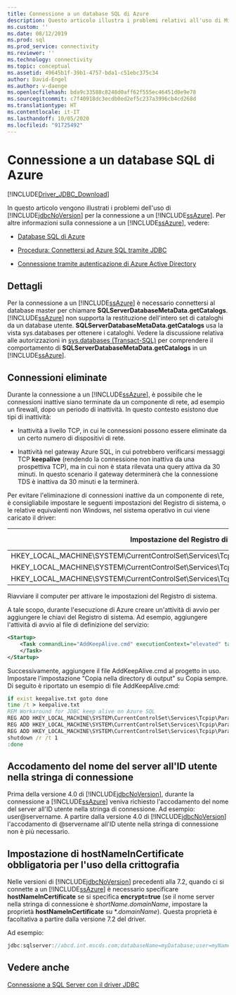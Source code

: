 ```yaml
---
title: Connessione a un database SQL di Azure
description: Questo articolo illustra i problemi relativi all'uso di Microsoft JDBC Driver per SQL Server per connettersi a un database SQL di Azure.
ms.custom: ''
ms.date: 08/12/2019
ms.prod: sql
ms.prod_service: connectivity
ms.reviewer: ''
ms.technology: connectivity
ms.topic: conceptual
ms.assetid: 49645b1f-39b1-4757-bda1-c51ebc375c34
author: David-Engel
ms.author: v-daenge
ms.openlocfilehash: bda9c33588c8248d0aff62f555ec46451d0e9e78
ms.sourcegitcommit: c7f40918dc3ecdb0ed2ef5c237a3996cb4cd268d
ms.translationtype: HT
ms.contentlocale: it-IT
ms.lasthandoff: 10/05/2020
ms.locfileid: "91725492"
---
```

# <a name="connecting-to-an-azure-sql-database"></a>Connessione a un database SQL di Azure

[!INCLUDE[Driver_JDBC_Download](../../includes/driver_jdbc_download.md)]

In questo articolo vengono illustrati i problemi dell'uso di [!INCLUDE[jdbcNoVersion](../../includes/jdbcnoversion_md.md)] per la connessione a un [!INCLUDE[ssAzure](../../includes/ssazure_md.md)]. Per altre informazioni sulla connessione a un [!INCLUDE[ssAzure](../../includes/ssazure_md.md)], vedere:  
  
- [Database SQL di Azure](/azure/sql-database/sql-database-technical-overview)  
  
- [Procedura: Connettersi ad Azure SQL tramite JDBC](/azure/sql-database/sql-database-connect-query-java)  

- [Connessione tramite autenticazione di Azure Active Directory](connecting-using-azure-active-directory-authentication.md)  
  
## <a name="details"></a>Dettagli

Per la connessione a un [!INCLUDE[ssAzure](../../includes/ssazure_md.md)] è necessario connettersi al database master per chiamare **SQLServerDatabaseMetaData.getCatalogs**.  
[!INCLUDE[ssAzure](../../includes/ssazure_md.md)] non supporta la restituzione dell'intero set di cataloghi da un database utente. **SQLServerDatabaseMetaData.getCatalogs** usa la vista sys.databases per ottenere i cataloghi. Vedere la discussione relativa alle autorizzazioni in [sys.databases (Transact-SQL)](../../relational-databases/system-catalog-views/sys-databases-transact-sql.md) per comprendere il comportamento di **SQLServerDatabaseMetaData.getCatalogs** in un [!INCLUDE[ssAzure](../../includes/ssazure_md.md)].  
  
## <a name="connections-dropped"></a>Connessioni eliminate

Durante la connessione a un [!INCLUDE[ssAzure](../../includes/ssazure_md.md)], è possibile che le connessioni inattive siano terminate da un componente di rete, ad esempio un firewall, dopo un periodo di inattività. In questo contesto esistono due tipi di inattività:  

- Inattività a livello TCP, in cui le connessioni possono essere eliminate da un certo numero di dispositivi di rete.  

- Inattività nel gateway Azure SQL, in cui potrebbero verificarsi messaggi TCP **keepalive** (rendendo la connessione non inattiva da una prospettiva TCP), ma in cui non è stata rilevata una query attiva da 30 minuti. In questo scenario il gateway determinerà che la connessione TDS è inattiva da 30 minuti e la terminerà.  
  
Per evitare l'eliminazione di connessioni inattive da un componente di rete, è consigliabile impostare le seguenti impostazioni del Registro di sistema, o le relative equivalenti non Windows, nel sistema operativo in cui viene caricato il driver:  
  
|Impostazione del Registro di sistema|Valore consigliato|  
|----------------------|-----------------------|  
|HKEY_LOCAL_MACHINE\SYSTEM\CurrentControlSet\Services\Tcpip\Parameters\KeepAliveTime|30000|  
|HKEY_LOCAL_MACHINE\SYSTEM\CurrentControlSet\Services\Tcpip\Parameters\KeepAliveInterval|1000|  
|HKEY_LOCAL_MACHINE\SYSTEM\CurrentControlSet\Services\Tcpip\Parameters\TcpMaxDataRetransmissions|10|  
  
Riavviare il computer per attivare le impostazioni del Registro di sistema.  

A tale scopo, durante l'esecuzione di Azure creare un'attività di avvio per aggiungere le chiavi del Registro di sistema.  Ad esempio, aggiungere l'attività di avvio al file di definizione del servizio:  

```xml
<Startup>  
    <Task commandLine="AddKeepAlive.cmd" executionContext="elevated" taskType="simple">  
    </Task>  
</Startup>  
```

Successivamente, aggiungere il file AddKeepAlive.cmd al progetto in uso. Impostare l'impostazione "Copia nella directory di output" su Copia sempre. Di seguito è riportato un esempio di file AddKeepAlive.cmd:  

```bat
if exist keepalive.txt goto done  
time /t > keepalive.txt  
REM Workaround for JDBC keep alive on Azure SQL  
REG ADD HKEY_LOCAL_MACHINE\SYSTEM\CurrentControlSet\Services\Tcpip\Parameters /v KeepAliveTime /t REG_DWORD /d 30000 >> keepalive.txt  
REG ADD HKEY_LOCAL_MACHINE\SYSTEM\CurrentControlSet\Services\Tcpip\Parameters /v KeepAliveInterval /t REG_DWORD /d 1000 >> keepalive.txt  
REG ADD HKEY_LOCAL_MACHINE\SYSTEM\CurrentControlSet\Services\Tcpip\Parameters /v TcpMaxDataRetransmissions /t REG_DWORD /d 10 >> keepalive.txt  
shutdown /r /t 1  
:done  
```

## <a name="appending-the-server-name-to-the-userid-in-the-connection-string"></a>Accodamento del nome del server all'ID utente nella stringa di connessione  

Prima della versione 4.0 di [!INCLUDE[jdbcNoVersion](../../includes/jdbcnoversion_md.md)], durante la connessione a [!INCLUDE[ssAzure](../../includes/ssazure_md.md)] veniva richiesto l'accodamento del nome del server all'ID utente nella stringa di connessione. Ad esempio: user@servername. A partire dalla versione 4.0 di [!INCLUDE[jdbcNoVersion](../../includes/jdbcnoversion_md.md)] l'accodamento di @servername all'ID utente nella stringa di connessione non è più necessario.  

## <a name="using-encryption-requires-setting-hostnameincertificate"></a>Impostazione di hostNameInCertificate obbligatoria per l'uso della crittografia

Nelle versioni di [!INCLUDE[jdbcNoVersion](../../includes/jdbcnoversion_md.md)] precedenti alla 7.2, quando ci si connette a un [!INCLUDE[ssAzure](../../includes/ssazure_md.md)] è necessario specificare **hostNameInCertificate** se si specifica **encrypt=true** (se il nome server nella stringa di connessione è *shortName*.*domainName*, impostare la proprietà **hostNameInCertificate** su \*.*domainName*). Questa proprietà è facoltativa a partire dalla versione 7.2 del driver.

Ad esempio:

```java
jdbc:sqlserver://abcd.int.mscds.com;databaseName=myDatabase;user=myName;password=myPassword;encrypt=true;hostNameInCertificate=*.int.mscds.com;
```

## <a name="see-also"></a>Vedere anche

[Connessione a SQL Server con il driver JDBC](connecting-to-sql-server-with-the-jdbc-driver.md)
